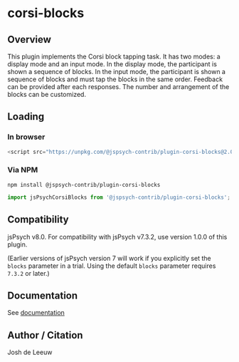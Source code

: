 # corsi-blocks

## Overview

This plugin implements the Corsi block tapping task. It has two modes: a display mode and an input mode. In the display mode, the participant is shown a sequence of blocks. In the input mode, the participant is shown a sequence of blocks and must tap the blocks in the same order. Feedback can be provided after each responses. The number and arrangement of the blocks can be customized.

## Loading

### In browser

```js
<script src="https://unpkg.com/@jspsych-contrib/plugin-corsi-blocks@2.0.0"></script>
```

### Via NPM

```
npm install @jspsych-contrib/plugin-corsi-blocks
```

```js
import jsPsychCorsiBlocks from '@jspsych-contrib/plugin-corsi-blocks';
```

## Compatibility

jsPsych v8.0. For compatibility with jsPsych v7.3.2, use version 1.0.0 of this plugin.

(Earlier versions of jsPsych version 7 will work if you explicitly set the `blocks` parameter in a trial. Using the default `blocks` parameter requires `7.3.2` or later.)

## Documentation

See [documentation](https://github.com/jspsych/jspsych-contrib/blob/main/packages/plugin-corsi-blocks/docs/jspsych-corsi-blocks.md)

## Author / Citation

Josh de Leeuw